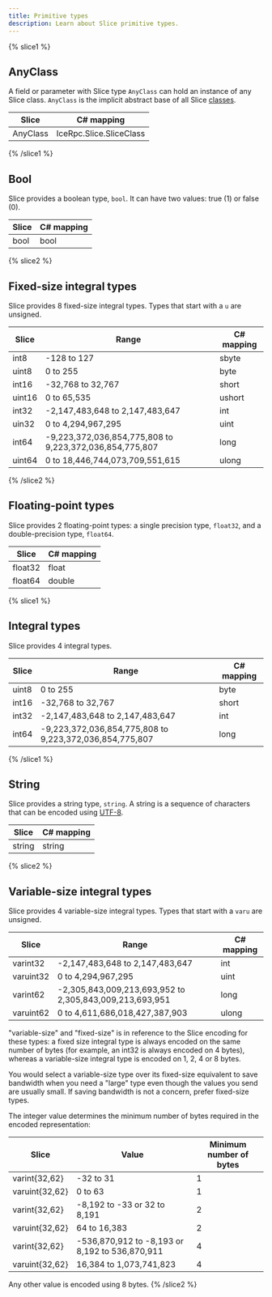 ```yaml
---
title: Primitive types
description: Learn about Slice primitive types.
---
```


{% slice1 %}
## AnyClass

A field or parameter with Slice type `AnyClass` can hold an instance of any Slice class. `AnyClass` is the implicit
abstract base of all Slice [classes]().

| Slice    | C# mapping              |
| ---------|-------------------------|
| AnyClass | IceRpc.Slice.SliceClass |

{% /slice1 %}

## Bool

Slice provides a boolean type, `bool`. It can have two values: true (1) or false (0).

| Slice | C# mapping |
| ------|------------|
| bool  | bool       |

{% slice2 %}
## Fixed-size integral types

Slice provides 8 fixed-size integral types. Types that start with a `u` are unsigned.

| Slice     | Range                                                             | C# mapping |
|-----------|-------------------------------------------------------------------|------------|
| int8      | -128 to 127                                                       | sbyte      |
| uint8     | 0 to 255                                                          | byte       |
| int16     | -32,768 to 32,767                                                 | short      |
| uint16    | 0 to 65,535                                                       | ushort     |
| int32     | -2,147,483,648 to 2,147,483,647                                   | int        |
| uin32     | 0 to 4,294,967,295                                                | uint       |
| int64     | -9,223,372,036,854,775,808 to 9,223,372,036,854,775,807           | long       |
| uint64    | 0 to 18,446,744,073,709,551,615                                   | ulong      |
{% /slice2 %}

## Floating-point types

Slice provides 2 floating-point types: a single precision type, `float32`, and a double-precision type, `float64`.

| Slice    | C# mapping |
| ---------|------------|
| float32  | float      |
| float64  | double     |

{% slice1 %}
## Integral types

Slice provides 4 integral types.

| Slice     | Range                                                             | C# mapping |
|-----------|-------------------------------------------------------------------|------------|
| uint8     | 0 to 255                                                          | byte       |
| int16     | -32,768 to 32,767                                                 | short      |
| int32     | -2,147,483,648 to 2,147,483,647                                   | int        |
| int64     | -9,223,372,036,854,775,808 to 9,223,372,036,854,775,807           | long       |
{% /slice1 %}

## String

Slice provides a string type, `string`. A string is a sequence of characters that can be encoded using
[UTF-8](https://en.wikipedia.org/wiki/UTF-8).

| Slice    | C# mapping |
| ---------|------------|
| string   | string     |

{% slice2 %}
## Variable-size integral types

Slice provides 4 variable-size integral types. Types that start with a `varu` are unsigned.

| Slice     | Range                                                             | C# mapping |
|-----------|-------------------------------------------------------------------|------------|
| varint32  | -2,147,483,648 to 2,147,483,647                                   | int        |
| varuint32 | 0 to 4,294,967,295                                                | uint       |
| varint62  | -2,305,843,009,213,693,952 to 2,305,843,009,213,693,951           | long       |
| varuint62 | 0 to 4,611,686,018,427,387,903                                    | ulong      |

"variable-size" and "fixed-size" is in reference to the Slice encoding for these types: a fixed size integral type is
always encoded on the same number of bytes (for example, an int32 is always encoded on 4 bytes), whereas a variable-size
integral type is encoded on 1, 2, 4 or 8 bytes.

You would select a variable-size type over its fixed-size equivalent to save bandwidth when you need a "large" type
even though the values you send are usually small. If saving bandwidth is not a concern, prefer fixed-size types.

The integer value determines the minimum number of bytes required in the encoded representation:

| Slice          | Value                                                   | Minimum number of bytes |
|----------------|---------------------------------------------------------|-------------------------|
| varint{32,62}  | -32 to 31                                               | 1                       |
| varuint{32,62} | 0 to 63                                                 | 1                       |
| varint{32,62}  | -8,192 to -33 or 32 to 8,191                            | 2                       |
| varuint{32,62} | 64 to 16,383                                            | 2                       |
| varint{32,62}  | -536,870,912 to -8,193 or 8,192 to 536,870,911          | 4                       |
| varuint{32,62} | 16,384 to 1,073,741,823                                 | 4                       |

Any other value is encoded using 8 bytes.
{% /slice2 %}
